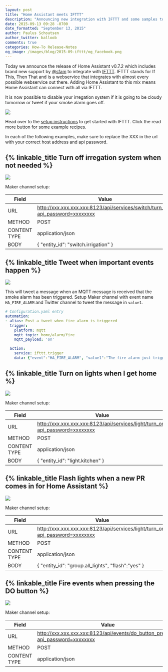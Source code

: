 ```yaml
---
layout: post
title: "Home Assistant meets IFTTT"
description: "Announcing new integration with IFTTT and some samples to get started."
date: 2015-09-13 09:28 -0700
date_formatted: "September 13, 2015"
author: Paulus Schoutsen
author_twitter: balloob
comments: true
categories: How-To Release-Notes
og_image: /images/blog/2015-09-ifttt/og_facebook.png
---
```


Today we announce the release of Home Assistant v0.7.2 which includes brand new support by [@sfam][github-sfam] to integrate with [IFTTT][ifttt]. IFTTT stands for If This, Then That and is a webservice that integrates with almost every possible webservice out there. Adding Home Assistant to this mix means Home Assistant can connect with all via IFTTT.

It is now possible to disable your irregation system if it is going to be cloudy tomorrow or tweet if your smoke alarm goes off.

[github-sfam]: https://github.com/sfam
[ifttt]: https://ifttt.com

<p class='img'>
  <img src='/images/blog/2015-09-ifttt/splash.png'>
</p>

Head over to the [setup instructions](/components/ifttt/) to get started with IFTTT. Click the read more button for some example recipes.

<!--more-->

In each of the following examples, make sure to replace the XXX in the url with your correct host address and api password.

## {% linkable_title Turn off irregation system when not needed %}

<p class='img'>
  <img src='/images/blog/2015-09-ifttt/recipe-weather.png' />
</p>

Maker channel setup:

| Field | Value |
| ----- | ----- |
| URL   |  http://xxx.xxx.xxx.xxx:8123/api/services/switch/turn_off?api_password=xxxxxxxx
| METHOD | POST
| CONTENT TYPE | application/json
| BODY | { "entity_id": "switch.irrigation" }

## {% linkable_title Tweet when important events happen %}

<p class='img'>
  <img src='/images/blog/2015-09-ifttt/recipe-twitter.png' />
</p>

This will tweet a message when an MQTT message is received that the smoke alarm has been triggered. Setup Maker channel with event name `HA_FIRE_ALARM` and Twitter channel to tweet the message in `value1`.

```yaml
# Configuration.yaml entry
automation:
- alias: Post a tweet when fire alarm is triggered
  trigger:
    platform: mqtt
    mqtt_topic: home/alarm/fire
    mqtt_payload: 'on'

  action:
    service: ifttt.trigger
    data: {"event":"HA_FIRE_ALARM", "value1":"The fire alarm just triggered!"}
```

## {% linkable_title Turn on lights when I get home %}

<p class='img'>
  <img src='/images/blog/2015-09-ifttt/recipe-geo.png' />
</p>

Maker channel setup:

| Field | Value |
| ----- | ----- |
| URL   |  http://xxx.xxx.xxx.xxx:8123/api/services/light/turn_on?api_password=xxxxxxxx
| METHOD | POST
| CONTENT TYPE | application/json
| BODY | { "entity_id": "light.kitchen" }

## {% linkable_title Flash lights when a new PR comes in for Home Assistant %}

<p class='img'>
  <img src='/images/blog/2015-09-ifttt/recipe-github.png' />
</p>

Maker channel setup:

| Field | Value |
| ----- | ----- |
| URL   |  http://xxx.xxx.xxx.xxx:8123/api/services/light/turn_on?api_password=xxxxxxxx
| METHOD | POST
| CONTENT TYPE | application/json
| BODY | { "entity_id": "group.all_lights", "flash":"yes" }

## {% linkable_title Fire events when pressing the DO button %}

<p class='img'>
  <img src='/images/blog/2015-09-ifttt/recipe-do.png' />
</p>

Maker channel setup:

| Field | Value |
| ----- | ----- |
| URL   |  http://xxx.xxx.xxx.xxx:8123/api/events/do_button_pressed?api_password=xxxxxxxx
| METHOD | POST
| CONTENT TYPE | application/json

